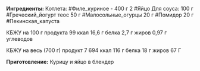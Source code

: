 **Ингредиенты:**
Котлета:
#Филе_куриное - 400 г
2 #Яйцо
Для соуса:
100 г #Греческий_йогурт теос
50 г #Малосольные_огурцы
20 г #Помидор
20 г #Пекинская_капуста

КБЖУ на 100 г продукта
99 ккал
16,6 г белка
2,7 г жиров
0,97 г углеводов

КБЖУ на весь (700 г) продукт 7
694 ккал
116 г белка
18 г жиров
67 Г

**Приготовление:**
Курицу и яйцо в блендер
